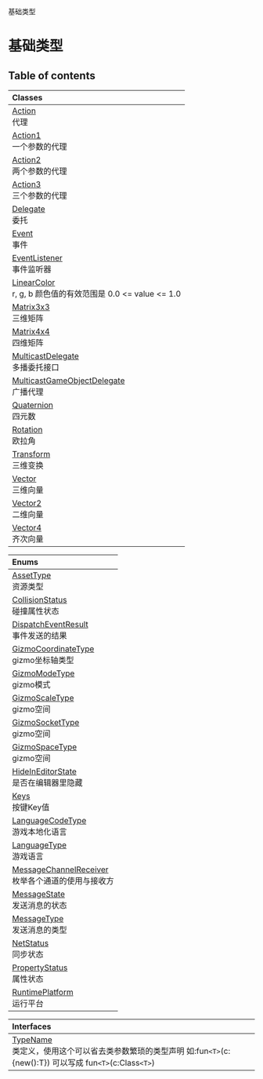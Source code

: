 基础类型

# 基础类型 <Badge type="tip" text="Groups" /> <Score text="基础类型" />

## Table of contents
| Classes |
| :-----|
| [Action](../classes/mw.Action.md) <br> 代理 |
| [Action1](../classes/mw.Action1.md) <br> 一个参数的代理 |
| [Action2](../classes/mw.Action2.md) <br> 两个参数的代理 |
| [Action3](../classes/mw.Action3.md) <br> 三个参数的代理 |
| [Delegate](../classes/mw.Delegate.md) <br> 委托 |
| [Event](../classes/mw.Event.md) <br> 事件 |
| [EventListener](../classes/mw.EventListener.md) <br> 事件监听器 |
| [LinearColor](../classes/mw.LinearColor.md) <br> r, g, b 颜色值的有效范围是 0.0 <= value <= 1.0 |
| [Matrix3x3](../classes/mw.Matrix3x3.md) <br> 三维矩阵 |
| [Matrix4x4](../classes/mw.Matrix4x4.md) <br> 四维矩阵 |
| [MulticastDelegate](../classes/mw.MulticastDelegate.md) <br> 多播委托接口 |
| [MulticastGameObjectDelegate](../classes/mw.MulticastGameObjectDelegate.md) <br> 广播代理 |
| [Quaternion](../classes/mw.Quaternion.md) <br> 四元数 |
| [Rotation](../classes/mw.Rotation.md) <br> 欧拉角 |
| [Transform](../classes/mw.Transform.md) <br> 三维变换 |
| [Vector](../classes/mw.Vector.md) <br> 三维向量 |
| [Vector2](../classes/mw.Vector2.md) <br> 二维向量 |
| [Vector4](../classes/mw.Vector4.md) <br> 齐次向量 |


| Enums |
| :-----|
| [AssetType](../enums/mw.AssetType.md) <br> 资源类型 |
| [CollisionStatus](../enums/mw.CollisionStatus.md) <br> 碰撞属性状态 |
| [DispatchEventResult](../enums/mw.DispatchEventResult.md) <br> 事件发送的结果 |
| [GizmoCoordinateType](../enums/mw.GizmoCoordinateType.md) <br> gizmo坐标轴类型 |
| [GizmoModeType](../enums/mw.GizmoModeType.md) <br> gizmo模式 |
| [GizmoScaleType](../enums/mw.GizmoScaleType.md) <br> gizmo空间 |
| [GizmoSocketType](../enums/mw.GizmoSocketType.md) <br> gizmo空间 |
| [GizmoSpaceType](../enums/mw.GizmoSpaceType.md) <br> gizmo空间 |
| [HideInEditorState](../enums/mw.HideInEditorState.md) <br> 是否在编辑器里隐藏 |
| [Keys](../enums/mw.Keys.md) <br> 按键Key值 |
| [LanguageCodeType](../enums/mw.LanguageCodeType.md) <br> 游戏本地化语言 |
| [LanguageType](../enums/mw.LanguageType.md) <br> 游戏语言 |
| [MessageChannelReceiver](../enums/mw.MessageChannelReceiver.md) <br> 枚举各个通道的使用与接收方 |
| [MessageState](../enums/mw.MessageState.md) <br> 发送消息的状态 |
| [MessageType](../enums/mw.MessageType.md) <br> 发送消息的类型 |
| [NetStatus](../enums/mw.NetStatus.md) <br> 同步状态 |
| [PropertyStatus](../enums/mw.PropertyStatus.md) <br> 属性状态 |
| [RuntimePlatform](../enums/mw.RuntimePlatform.md) <br> 运行平台 |


| Interfaces |
| :-----|
| [TypeName](../interfaces/mw.TypeName.md) <br> 类定义，使用这个可以省去类参数繁琐的类型声明    如:fun`<T>`(c:{new():T}) 可以写成 fun`<T>`(c:Class`<T>`) |


